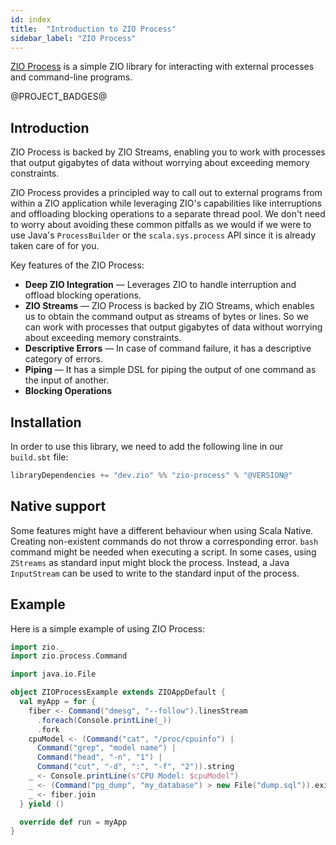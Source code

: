 ```yaml
---
id: index
title:  "Introduction to ZIO Process"
sidebar_label: "ZIO Process"
---
```


[ZIO Process](https://zio.dev/zio-process) is a simple ZIO library for interacting with external processes and command-line programs.

@PROJECT_BADGES@

## Introduction

ZIO Process is backed by ZIO Streams, enabling you to work with processes that output gigabytes of data without worrying about exceeding memory constraints.

ZIO Process provides a principled way to call out to external programs from within a ZIO application while leveraging ZIO's capabilities like interruptions and offloading blocking operations to a separate thread pool. We don't need to worry about avoiding these common pitfalls as we would if we were to use Java's `ProcessBuilder` or the `scala.sys.process` API since it is already taken care of for you.

Key features of the ZIO Process:
- **Deep ZIO Integration** — Leverages ZIO to handle interruption and offload blocking operations.
- **ZIO Streams** — ZIO Process is backed by ZIO Streams, which enables us to obtain the command output as streams of bytes or lines. So we can work with processes that output gigabytes of data without worrying about exceeding memory constraints.
- **Descriptive Errors** — In case of command failure, it has a descriptive category of errors.
- **Piping** — It has a simple DSL for piping the output of one command as the input of another.
- **Blocking Operations**

## Installation

In order to use this library, we need to add the following line in our `build.sbt` file:

```scala
libraryDependencies += "dev.zio" %% "zio-process" % "@VERSION@" 
```

## Native support
Some features might have a different behaviour when using Scala Native. Creating non-existent commands do not throw a corresponding error. `bash` command might be needed when executing a script. In some cases, using `ZStreams` as standard input might block the process. Instead, a Java `InputStream` can be used to write to the standard input of the process.

## Example

Here is a simple example of using ZIO Process:

```scala mdoc:compile-only
import zio._
import zio.process.Command

import java.io.File

object ZIOProcessExample extends ZIOAppDefault {
  val myApp = for {
    fiber <- Command("dmesg", "--follow").linesStream
      .foreach(Console.printLine(_))
      .fork
    cpuModel <- (Command("cat", "/proc/cpuinfo") |
      Command("grep", "model name") |
      Command("head", "-n", "1") |
      Command("cut", "-d", ":", "-f", "2")).string
    _ <- Console.printLine(s"CPU Model: $cpuModel")
    _ <- (Command("pg_dump", "my_database") > new File("dump.sql")).exitCode
    _ <- fiber.join
  } yield ()

  override def run = myApp
}
```
